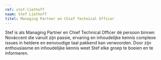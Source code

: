 ```yaml
---
ref: stef-liethoff
naam: Stef Liethoff
titel: Managing Partner en Chief Technical Officer
---
```

Stef is als Managing Partner en Chief Technical Officer dé persoon binnen Nováccent
die vanuit zijn passie, ervaring en inhoudelijke kennis complexe issues in heldere
en eenvoudige taal pakkend kan verwoorden. Door zijn enthousiasme en inhoudelijke
kennis weet Stef elke groep te boeien en te informeren.
